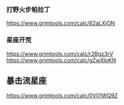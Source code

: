 ### 打野火步帕拉丁
<https://www.grimtools.com/calc/62aLXjON>

### 星座开荒
<https://www.grimtools.com/calc/r2Bgz3rV>
<https://www.grimtools.com/calc/gZwXlpKN>

## 暴击流星座
<https://www.grimtools.com/calc/0V01WQ9Z>